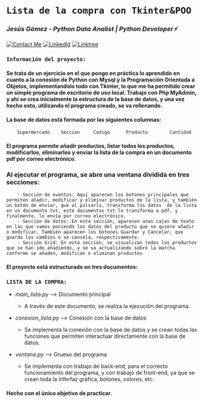 # **`Lista de la compra con Tkinter&POO`** 

### *Jesús Gómez - Python Data Analist | Python Developer⚡*
[![Contact Me](https://img.shields.io/badge/Email-informational?style=for-the-badge&logo=Mail.Ru&logoColor=fff&color=c6362c)](mailto:jgomezbeltran88@gmail.com)
[![LinkedId](https://img.shields.io/badge/LinkedIn-informational?style=for-the-badge&logo=linkedin&logoColor=fff&color=0274b3)](https://www.linkedin.com/in/jesusgb-dev/)
[![Linktree](https://img.shields.io/badge/-Linktree-323330?style=for-the-badge&logo=linktree&logoColor=1de9b6)](https://linktr.ee/jesusgb?utm_source=linktree_admin_share )

### **`Información del proyecto:`**

#### Se trata de un ejercicio en el que pongo en práctica lo aprendido en cuanto a la conexión de Python con Mysql y la Programación Orientada a Objetos, implementandolo todo con Tkinter, lo que me ha permitido crear un simple programa de escritorio de uso local. Trabajo con Php MyAdmin, y ahí se crea inicialmente la estructura de la base de datos, y una vez hecho esto, utilizando el programa creado, se va rellenando.

#### La base de datos está formada por las siguientes columnas:

        Supermercado    Seccion     Codigo      Producto        Cantidad

#### El programa permite añadir productos, listar todos los productos, modificarlos, eliminarlos y enviar la lista de la compra en un documento pdf por correo electrónico.

### Al ejecutar el programa, se abre una ventana dividida en tres secciones:

        - Sección de eventos: Aquí aparecen los botones principales que permiten añadir, modificar y eliminar productos de la lista, y también un botón de enviar, que al pulsarlo, transforma los datos  de la lista en un documento txt, este documentos txt lo transforma a pdf, y finalmente, lo envía por correo electrónico.
        - Sección de datos: En esta sección, aparecen unas cajas de texto en las que vamos poniendo los datos del producto que se quiere añadir o modificar. También aparecen los botones Guardar y Cancelar, que guarda los cambios o se cancela, respectivamente.
        - Sección Grid: En esta sección, se visualizan todos los productos que se han ido añadiendo, y se va actualizando sobre la marcha conforme se añaden, modifican o eliminan productos

#### El proyecto está estructurado en tres documentos:

### **`LISTA DE LA COMPRA:`**

  - *main_lista.py* --> Documento principal

      - A través de este documento, se realiza la ejecución del programa.
      
  - *conexion_lista.py* --> Conexión con la base de datos

      - Se implementa la conexión con la base de datos y se crean todas las funciones que permiten interactuar directamente con la base de datos.

  - *ventana.py* --> Grueso del programa

      - Se implementa con trabajo de back-end, para el correcto funcionamiento del programa, y con trabajo de front-end, ya que se crean toda la inferfaz gráfica, botones, colores, etc.

#### Hecho con el único objetivo de practicar.